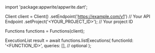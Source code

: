 import 'package:appwrite/appwrite.dart';

Client client = Client()
    .setEndpoint('https://example.com/v1') // Your API Endpoint
    .setProject('<YOUR_PROJECT_ID>'); // Your project ID

Functions functions = Functions(client);

ExecutionList result = await functions.listExecutions(
    functionId: '<FUNCTION_ID>',
    queries: [], // optional
);

